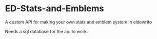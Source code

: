 # ED-Stats-and-Emblems
A custom API for making your own stats and emblem system in eldewrito

Needs a sql database for the api to work. 
